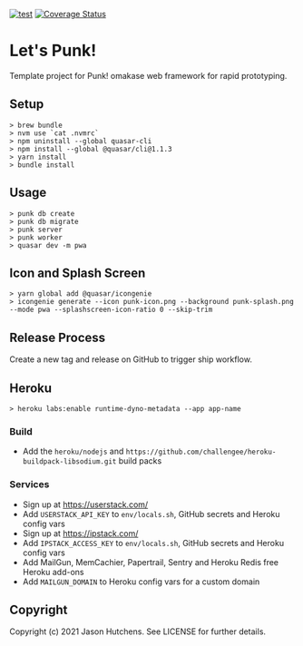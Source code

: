 [![test](https://github.com/kranzky/lets-punk/workflows/test/badge.svg)](https://github.com/kranzky/lets-punk/actions?query=workflow%3Atest)
[![Coverage Status](https://coveralls.io/repos/github/kranzky/lets-punk/badge.svg?branch=main)](https://coveralls.io/github/kranzky/lets-punk?branch=main)

# Let's Punk!

Template project for Punk! omakase web framework for rapid prototyping.

## Setup

```
> brew bundle
> nvm use `cat .nvmrc`
> npm uninstall --global quasar-cli
> npm install --global @quasar/cli@1.1.3
> yarn install
> bundle install
```

## Usage

```
> punk db create
> punk db migrate
> punk server
> punk worker
> quasar dev -m pwa
```

## Icon and Splash Screen

```
> yarn global add @quasar/icongenie
> icongenie generate --icon punk-icon.png --background punk-splash.png --mode pwa --splashscreen-icon-ratio 0 --skip-trim
```

## Release Process

Create a new tag and release on GitHub to trigger ship workflow.

## Heroku

```
> heroku labs:enable runtime-dyno-metadata --app app-name
```

### Build

* Add the `heroku/nodejs` and `https://github.com/challengee/heroku-buildpack-libsodium.git` build packs

### Services

* Sign up at https://userstack.com/
* Add `USERSTACK_API_KEY` to `env/locals.sh`, GitHub secrets and Heroku config vars
* Sign up at https://ipstack.com/
* Add `IPSTACK_ACCESS_KEY` to `env/locals.sh`, GitHub secrets and Heroku config vars
* Add MailGun, MemCachier, Papertrail, Sentry and Heroku Redis free Heroku add-ons
* Add `MAILGUN_DOMAIN` to Heroku config vars for a custom domain

## Copyright

Copyright (c) 2021 Jason Hutchens. See LICENSE for further details.
